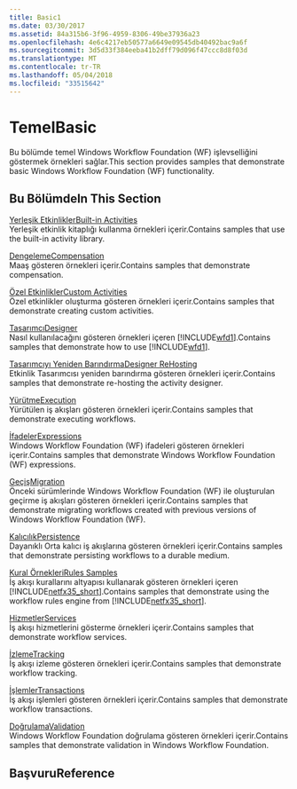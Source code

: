 ```yaml
---
title: Basic1
ms.date: 03/30/2017
ms.assetid: 84a315b6-3f96-4959-8306-49be37936a23
ms.openlocfilehash: 4e6c4217eb50577a6649e09545db40492bac9a6f
ms.sourcegitcommit: 3d5d33f384eeba41b2dff79d096f47ccc8d8f03d
ms.translationtype: MT
ms.contentlocale: tr-TR
ms.lasthandoff: 05/04/2018
ms.locfileid: "33515642"
---
```

# <a name="basic"></a><span data-ttu-id="c36f8-102">Temel</span><span class="sxs-lookup"><span data-stu-id="c36f8-102">Basic</span></span>
<span data-ttu-id="c36f8-103">Bu bölümde temel Windows Workflow Foundation (WF) işlevselliğini göstermek örnekleri sağlar.</span><span class="sxs-lookup"><span data-stu-id="c36f8-103">This section provides samples that demonstrate basic Windows Workflow Foundation (WF) functionality.</span></span>  
  
## <a name="in-this-section"></a><span data-ttu-id="c36f8-104">Bu Bölümde</span><span class="sxs-lookup"><span data-stu-id="c36f8-104">In This Section</span></span>  
 [<span data-ttu-id="c36f8-105">Yerleşik Etkinlikler</span><span class="sxs-lookup"><span data-stu-id="c36f8-105">Built-in Activities</span></span>](../../../../docs/framework/windows-workflow-foundation/samples/built-in-activities.md)  
 <span data-ttu-id="c36f8-106">Yerleşik etkinlik kitaplığı kullanma örnekleri içerir.</span><span class="sxs-lookup"><span data-stu-id="c36f8-106">Contains samples that use the built-in activity library.</span></span>  
  
 [<span data-ttu-id="c36f8-107">Dengeleme</span><span class="sxs-lookup"><span data-stu-id="c36f8-107">Compensation</span></span>](../../../../docs/framework/windows-workflow-foundation/samples/compensation-samples.md)  
 <span data-ttu-id="c36f8-108">Maaş gösteren örnekleri içerir.</span><span class="sxs-lookup"><span data-stu-id="c36f8-108">Contains samples that demonstrate compensation.</span></span>  
  
 [<span data-ttu-id="c36f8-109">Özel Etkinlikler</span><span class="sxs-lookup"><span data-stu-id="c36f8-109">Custom Activities</span></span>](../../../../docs/framework/windows-workflow-foundation/samples/custom-activities.md)  
 <span data-ttu-id="c36f8-110">Özel etkinlikler oluşturma gösteren örnekleri içerir.</span><span class="sxs-lookup"><span data-stu-id="c36f8-110">Contains samples that demonstrate creating custom activities.</span></span>  
  
 [<span data-ttu-id="c36f8-111">Tasarımcı</span><span class="sxs-lookup"><span data-stu-id="c36f8-111">Designer</span></span>](../../../../docs/framework/windows-workflow-foundation/samples/designer.md)  
 <span data-ttu-id="c36f8-112">Nasıl kullanılacağını gösteren örnekleri içeren [!INCLUDE[wfd1](../../../../includes/wfd1-md.md)].</span><span class="sxs-lookup"><span data-stu-id="c36f8-112">Contains samples that demonstrate how to use [!INCLUDE[wfd1](../../../../includes/wfd1-md.md)].</span></span>  
  
 [<span data-ttu-id="c36f8-113">Tasarımcıyı Yeniden Barındırma</span><span class="sxs-lookup"><span data-stu-id="c36f8-113">Designer ReHosting</span></span>](../../../../docs/framework/windows-workflow-foundation/samples/designer-rehosting.md)  
 <span data-ttu-id="c36f8-114">Etkinlik Tasarımcısı yeniden barındırma gösteren örnekleri içerir.</span><span class="sxs-lookup"><span data-stu-id="c36f8-114">Contains samples that demonstrate re-hosting the activity designer.</span></span>  
  
 [<span data-ttu-id="c36f8-115">Yürütme</span><span class="sxs-lookup"><span data-stu-id="c36f8-115">Execution</span></span>](../../../../docs/framework/windows-workflow-foundation/samples/execution.md)  
 <span data-ttu-id="c36f8-116">Yürütülen iş akışları gösteren örnekleri içerir.</span><span class="sxs-lookup"><span data-stu-id="c36f8-116">Contains samples that demonstrate executing workflows.</span></span>  
  
 [<span data-ttu-id="c36f8-117">İfadeler</span><span class="sxs-lookup"><span data-stu-id="c36f8-117">Expressions</span></span>](../../../../docs/framework/windows-workflow-foundation/samples/expressions.md)  
 <span data-ttu-id="c36f8-118">Windows Workflow Foundation (WF) ifadeleri gösteren örnekleri içerir.</span><span class="sxs-lookup"><span data-stu-id="c36f8-118">Contains samples that demonstrate Windows Workflow Foundation (WF) expressions.</span></span>  
  
 [<span data-ttu-id="c36f8-119">Geçiş</span><span class="sxs-lookup"><span data-stu-id="c36f8-119">Migration</span></span>](../../../../docs/framework/windows-workflow-foundation/samples/migration.md)  
 <span data-ttu-id="c36f8-120">Önceki sürümlerinde Windows Workflow Foundation (WF) ile oluşturulan geçirme iş akışları gösteren örnekleri içerir.</span><span class="sxs-lookup"><span data-stu-id="c36f8-120">Contains samples that demonstrate migrating workflows created with previous versions of Windows Workflow Foundation (WF).</span></span>  
  
 [<span data-ttu-id="c36f8-121">Kalıcılık</span><span class="sxs-lookup"><span data-stu-id="c36f8-121">Persistence</span></span>](../../../../docs/framework/windows-workflow-foundation/samples/persistence.md)  
 <span data-ttu-id="c36f8-122">Dayanıklı Orta kalıcı iş akışlarına gösteren örnekleri içerir.</span><span class="sxs-lookup"><span data-stu-id="c36f8-122">Contains samples that demonstrate persisting workflows to a durable medium.</span></span>  
  
 [<span data-ttu-id="c36f8-123">Kural Örnekleri</span><span class="sxs-lookup"><span data-stu-id="c36f8-123">Rules Samples</span></span>](../../../../docs/framework/windows-workflow-foundation/samples/rules-samples.md)  
 <span data-ttu-id="c36f8-124">İş akışı kurallarını altyapısı kullanarak gösteren örnekleri içeren [!INCLUDE[netfx35_short](../../../../includes/netfx35-short-md.md)].</span><span class="sxs-lookup"><span data-stu-id="c36f8-124">Contains samples that demonstrate using the workflow rules engine from [!INCLUDE[netfx35_short](../../../../includes/netfx35-short-md.md)].</span></span>  
  
 [<span data-ttu-id="c36f8-125">Hizmetler</span><span class="sxs-lookup"><span data-stu-id="c36f8-125">Services</span></span>](../../../../docs/framework/windows-workflow-foundation/samples/services.md)  
 <span data-ttu-id="c36f8-126">İş akışı hizmetlerini gösterme örnekleri içerir.</span><span class="sxs-lookup"><span data-stu-id="c36f8-126">Contains samples that demonstrate workflow services.</span></span>  
  
 [<span data-ttu-id="c36f8-127">İzleme</span><span class="sxs-lookup"><span data-stu-id="c36f8-127">Tracking</span></span>](../../../../docs/framework/windows-workflow-foundation/samples/tracking.md)  
 <span data-ttu-id="c36f8-128">İş akışı izleme gösteren örnekleri içerir.</span><span class="sxs-lookup"><span data-stu-id="c36f8-128">Contains samples that demonstrate workflow tracking.</span></span>  
  
 [<span data-ttu-id="c36f8-129">İşlemler</span><span class="sxs-lookup"><span data-stu-id="c36f8-129">Transactions</span></span>](../../../../docs/framework/windows-workflow-foundation/samples/transactions.md)  
 <span data-ttu-id="c36f8-130">İş akışı işlemleri gösteren örnekleri içerir.</span><span class="sxs-lookup"><span data-stu-id="c36f8-130">Contains samples that demonstrate workflow transactions.</span></span>  
  
 [<span data-ttu-id="c36f8-131">Doğrulama</span><span class="sxs-lookup"><span data-stu-id="c36f8-131">Validation</span></span>](../../../../docs/framework/windows-workflow-foundation/samples/validation.md)  
 <span data-ttu-id="c36f8-132">Windows Workflow Foundation doğrulama gösteren örnekleri içerir.</span><span class="sxs-lookup"><span data-stu-id="c36f8-132">Contains samples that demonstrate validation in Windows Workflow Foundation.</span></span>  
  
## <a name="reference"></a><span data-ttu-id="c36f8-133">Başvuru</span><span class="sxs-lookup"><span data-stu-id="c36f8-133">Reference</span></span>
